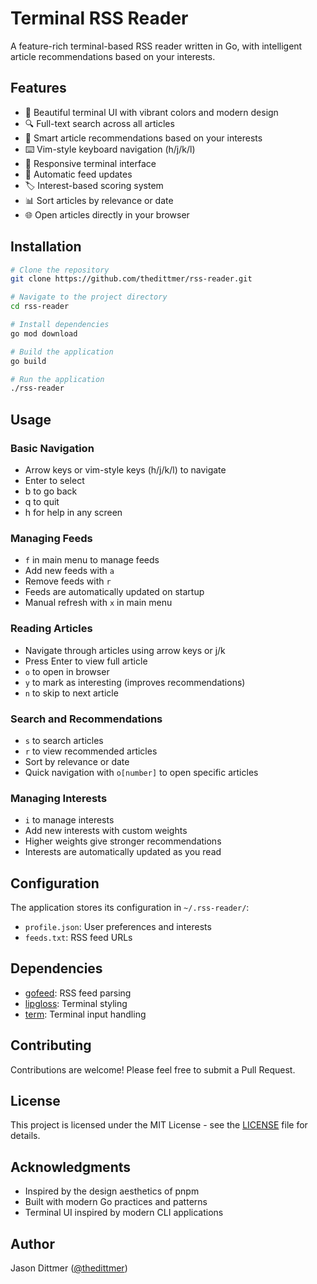 # Terminal RSS Reader

A feature-rich terminal-based RSS reader written in Go, with intelligent article recommendations based on your interests.

## Features

- 🎨 Beautiful terminal UI with vibrant colors and modern design
- 🔍 Full-text search across all articles
- 🎯 Smart article recommendations based on your interests
- ⌨️ Vim-style keyboard navigation (h/j/k/l)
- 📱 Responsive terminal interface
- 🔄 Automatic feed updates
- 🏷️ Interest-based scoring system
- 📊 Sort articles by relevance or date
- 🌐 Open articles directly in your browser

## Installation

```bash
# Clone the repository
git clone https://github.com/thedittmer/rss-reader.git

# Navigate to the project directory
cd rss-reader

# Install dependencies
go mod download

# Build the application
go build

# Run the application
./rss-reader
```

## Usage

### Basic Navigation

- Arrow keys or vim-style keys (h/j/k/l) to navigate
- Enter to select
- b to go back
- q to quit
- h for help in any screen

### Managing Feeds

- `f` in main menu to manage feeds
- Add new feeds with `a`
- Remove feeds with `r`
- Feeds are automatically updated on startup
- Manual refresh with `x` in main menu

### Reading Articles

- Navigate through articles using arrow keys or j/k
- Press Enter to view full article
- `o` to open in browser
- `y` to mark as interesting (improves recommendations)
- `n` to skip to next article

### Search and Recommendations

- `s` to search articles
- `r` to view recommended articles
- Sort by relevance or date
- Quick navigation with `o[number]` to open specific articles

### Managing Interests

- `i` to manage interests
- Add new interests with custom weights
- Higher weights give stronger recommendations
- Interests are automatically updated as you read

## Configuration

The application stores its configuration in `~/.rss-reader/`:
- `profile.json`: User preferences and interests
- `feeds.txt`: RSS feed URLs

## Dependencies

- [gofeed](https://github.com/mmcdole/gofeed): RSS feed parsing
- [lipgloss](https://github.com/charmbracelet/lipgloss): Terminal styling
- [term](golang.org/x/term): Terminal input handling

## Contributing

Contributions are welcome! Please feel free to submit a Pull Request.

## License

This project is licensed under the MIT License - see the [LICENSE](LICENSE) file for details.

## Acknowledgments

- Inspired by the design aesthetics of pnpm
- Built with modern Go practices and patterns
- Terminal UI inspired by modern CLI applications

## Author

Jason Dittmer ([@thedittmer](https://github.com/thedittmer)) 